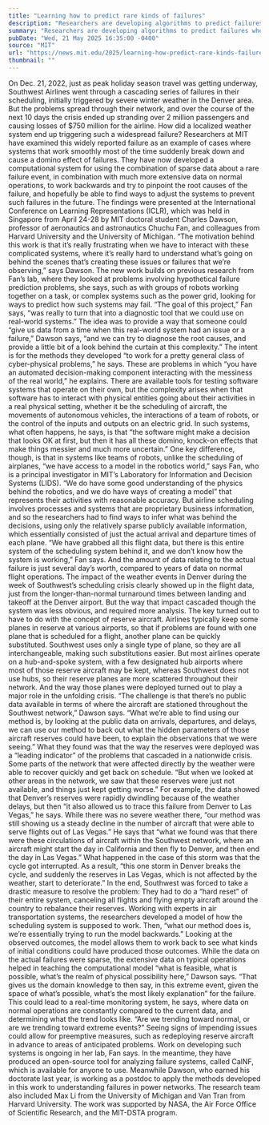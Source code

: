 ```yaml
---
title: "Learning how to predict rare kinds of failures"
description: "Researchers are developing algorithms to predict failures when automation meets the real world in areas like air traffic scheduling or autonomous vehicles."
summary: "Researchers are developing algorithms to predict failures when automation meets the real world in areas like air traffic"
pubDate: "Wed, 21 May 2025 16:35:00 -0400"
source: "MIT"
url: "https://news.mit.edu/2025/learning-how-predict-rare-kinds-failures-0521"
thumbnail: ""
---
```


On Dec. 21, 2022, just as peak holiday season travel was getting underway, Southwest Airlines went through a cascading series of failures in their scheduling, initially triggered by severe winter weather in the Denver area. But the problems spread through their network, and over the course of the next 10 days the crisis ended up stranding over 2 million passengers and causing losses of $750 million for the airline.
How did a localized weather system end up triggering such a widespread failure? Researchers at MIT have examined this widely reported failure as an example of cases where systems that work smoothly most of the time suddenly break down and cause a domino effect of failures. They have now developed a computational system for using the combination of sparse data about a rare failure event, in combination with much more extensive data on normal operations, to work backwards and try to pinpoint the root causes of the failure, and hopefully be able to find ways to adjust the systems to prevent such failures in the future.
The findings were presented at the International Conference on Learning Representations (ICLR), which was held in Singapore from April 24-28 by MIT doctoral student Charles Dawson, professor of aeronautics and astronautics Chuchu Fan, and colleagues from Harvard University and the University of Michigan.
“The motivation behind this work is that it’s really frustrating when we have to interact with these complicated systems, where it’s really hard to understand what’s going on behind the scenes that’s creating these issues or failures that we’re observing,” says Dawson.
The new work builds on previous research from Fan’s lab, where they looked at problems involving hypothetical failure prediction problems, she says, such as with groups of robots working together on a task, or complex systems such as the power grid, looking for ways to predict how such systems may fail. “The goal of this project,” Fan says, “was really to turn that into a diagnostic tool that we could use on real-world systems.”
The idea was to provide a way that someone could “give us data from a time when this real-world system had an issue or a failure,” Dawson says, “and we can try to diagnose the root causes, and provide a little bit of a look behind the curtain at this complexity.”
The intent is for the methods they developed “to work for a pretty general class of cyber-physical problems,” he says. These are problems in which “you have an automated decision-making component interacting with the messiness of the real world,” he explains. There are available tools for testing software systems that operate on their own, but the complexity arises when that software has to interact with physical entities going about their activities in a real physical setting, whether it be the scheduling of aircraft, the movements of autonomous vehicles, the interactions of a team of robots, or the control of the inputs and outputs on an electric grid. In such systems, what often happens, he says, is that “the software might make a decision that looks OK at first, but then it has all these domino, knock-on effects that make things messier and much more uncertain.”
One key difference, though, is that in systems like teams of robots, unlike the scheduling of airplanes, “we have access to a model in the robotics world,” says Fan, who is a principal investigator in MIT’s Laboratory for Information and Decision Systems (LIDS). “We do have some good understanding of the physics behind the robotics, and we do have ways of creating a model” that represents their activities with reasonable accuracy. But airline scheduling involves processes and systems that are proprietary business information, and so the researchers had to find ways to infer what was behind the decisions, using only the relatively sparse publicly available information, which essentially consisted of just the actual arrival and departure times of each plane.
“We have grabbed all this flight data, but there is this entire system of the scheduling system behind it, and we don’t know how the system is working,” Fan says. And the amount of data relating to the actual failure is just several day’s worth, compared to years of data on normal flight operations.
The impact of the weather events in Denver during the week of Southwest’s scheduling crisis clearly showed up in the flight data, just from the longer-than-normal turnaround times between landing and takeoff at the Denver airport. But the way that impact cascaded though the system was less obvious, and required more analysis. The key turned out to have to do with the concept of reserve aircraft.
Airlines typically keep some planes in reserve at various airports, so that if problems are found with one plane that is scheduled for a flight, another plane can be quickly substituted. Southwest uses only a single type of plane, so they are all interchangeable, making such substitutions easier. But most airlines operate on a hub-and-spoke system, with a few designated hub airports where most of those reserve aircraft may be kept, whereas Southwest does not use hubs, so their reserve planes are more scattered throughout their network. And the way those planes were deployed turned out to play a major role in the unfolding crisis.
“The challenge is that there’s no public data available in terms of where the aircraft are stationed throughout the Southwest network,” Dawson says. “What we’re able to find using our method is, by looking at the public data on arrivals, departures, and delays, we can use our method to back out what the hidden parameters of those aircraft reserves could have been, to explain the observations that we were seeing.”
What they found was that the way the reserves were deployed was a “leading indicator” of the problems that cascaded in a nationwide crisis. Some parts of the network that were affected directly by the weather were able to recover quickly and get back on schedule. “But when we looked at other areas in the network, we saw that these reserves were just not available, and things just kept getting worse.”
For example, the data showed that Denver’s reserves were rapidly dwindling because of the weather delays, but then “it also allowed us to trace this failure from Denver to Las Vegas,” he says. While there was no severe weather there, “our method was still showing us a steady decline in the number of aircraft that were able to serve flights out of Las Vegas.”
He says that “what we found was that there were these circulations of aircraft within the Southwest network, where an aircraft might start the day in California and then fly to Denver, and then end the day in Las Vegas.” What happened in the case of this storm was that the cycle got interrupted. As a result, “this one storm in Denver breaks the cycle, and suddenly the reserves in Las Vegas, which is not affected by the weather, start to deteriorate.”
In the end, Southwest was forced to take a drastic measure to resolve the problem: They had to do a “hard reset” of their entire system, canceling all flights and flying empty aircraft around the country to rebalance their reserves.
Working with experts in air transportation systems, the researchers developed a model of how the scheduling system is supposed to work. Then, “what our method does is, we’re essentially trying to run the model backwards.” Looking at the observed outcomes, the model allows them to work back to see what kinds of initial conditions could have produced those outcomes.
While the data on the actual failures were sparse, the extensive data on typical operations helped in teaching the computational model “what is feasible, what is possible, what’s the realm of physical possibility here,” Dawson says. “That gives us the domain knowledge to then say, in this extreme event, given the space of what’s possible, what’s the most likely explanation” for the failure.
This could lead to a real-time monitoring system, he says, where data on normal operations are constantly compared to the current data, and determining what the trend looks like. “Are we trending toward normal, or are we trending toward extreme events?” Seeing signs of impending issues could allow for preemptive measures, such as redeploying reserve aircraft in advance to areas of anticipated problems.
Work on developing such systems is ongoing in her lab, Fan says. In the meantime, they have produced an open-source tool for analyzing failure systems, called CalNF, which is available for anyone to use. Meanwhile Dawson, who earned his doctorate last year, is working as a postdoc to apply the methods developed in this work to understanding failures in power networks.
The research team also included Max Li from the University of Michigan and Van Tran from Harvard University. The work was supported by NASA, the Air Force Office of Scientific Research, and the MIT-DSTA program.